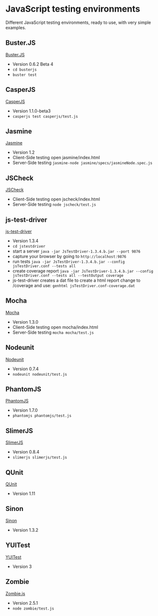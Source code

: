 # JavaScript testing environments
Different JavaScript testing environments, ready to use, with very simple examples.

## Buster.JS
[Buster.JS](http://busterjs.org)
 - Version 0.6.2 Beta 4
 - `cd busterjs`
 - `buster test`

## CasperJS
[CasperJS](http://casperjs.org/)
 - Version 1.1.0-beta3
 - `casperjs test casperjs/test.js`

## Jasmine
[Jasmine](http://pivotal.github.com/jasmine/)
 - Version 1.2
 - Client-Side testing open jasmine/index.html
 - Server-Side testing `jasmine-node jasmine/specs/jasmineNode.spec.js`

## JSCheck
[JSCheck](http://jscheck.org)
 - Client-Side testing open jscheck/index.html
 - Server-Side testing `node jscheck/test.js`

## js-test-driver
[js-test-driver](http://code.google.com/p/js-test-driver/)
 - Version 1.3.4
 - `cd jstestdriver` 
 - start a server `java -jar JsTestDriver-1.3.4.b.jar --port 9876`
 - capture your browser by going to `http://localhost:9876`
 - run tests `java -jar JsTestDriver-1.3.4.b.jar --config jsTestDriver.conf --tests all`
 - create coverage report `java -jar JsTestDriver-1.3.4.b.jar --config jsTestDriver.conf --tests all --testOutput coverage`
 - js-test-driver creates a dat file to create a html report change to /coverage and use: `genhtml jsTestDriver.conf-coverage.dat`

## Mocha
[Mocha](http://visionmedia.github.com/mocha/)
 - Version 1.3.0
 - Client-Side testing open mocha/index.html
 - Server-Side testing `mocha mocha/test.js`

## Nodeunit
[Nodeunit](https://github.com/caolan/nodeunit)
 - Version 0.7.4
 - `nodeunit nodeunit/test.js`

## PhantomJS
[PhantomJS](http://phantomjs.org/)
 - Version 1.7.0
 - `phantomjs phantomjs/test.js`

## SlimerJS
[SlimerJS](http://slimerjs.org/)
 - Version 0.8.4
 - `slimerjs slimerjs/test.js`

## QUnit 
[QUnit](http://qunitjs.com/)
 - Version 1.11
 
## Sinon
[Sinon](http://sinonjs.org)
 - Version 1.3.2
 
## YUITest
[YUITest](http://developer.yahoo.com/yui/yuitest/)
 - Version 3

## Zombie
[Zombie.js](http://zombie.labnotes.org/)
 - Version 2.5.1
 - `node zombie/test.js`